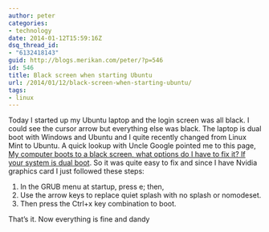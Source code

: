 ```yaml
---
author: peter
categories:
- technology
date: 2014-01-12T15:59:16Z
dsq_thread_id:
- "6132418143"
guid: http://blogs.merikan.com/peter/?p=546
id: 546
title: Black screen when starting Ubuntu
url: /2014/01/12/black-screen-when-starting-ubuntu/
tags:
- linux
---
```


Today I started up my Ubuntu laptop and the login screen was all black. I could see the cursor arrow but everything else was black. The laptop is dual boot with Windows and Ubuntu and I quite recently changed from Linux Mint to Ubuntu. A quick lookup with Uncle Google pointed me to this page, [My computer boots to a black screen, what options do I have to fix it? If your system is dual boot](http://askubuntu.com/questions/162075/my-computer-boots-to-a-black-screen-what-options-do-i-have-to-fix-it/162087#162087 "My computer boots to a black screen, what options do I have to fix it?"). So it was quite easy to fix and since I have Nvidia graphics card I just followed these steps:

  1. In the GRUB menu at startup, press e; then,
  2. Use the arrow keys to replace quiet splash with no splash or nomodeset.
  3. Then press the Ctrl+x key combination to boot.

That&#8217;s it. Now everything is fine and dandy

